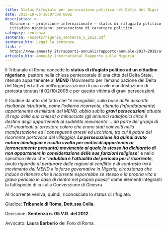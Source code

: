 ```yaml
---
title: Status Rifugiato per persecuzione politica nel Delta del Niger
date: 2015-10-05T10:07:00.000Z
description: >-
  Stranieri – protezione internazionale – status di rifugiato politico a
  cittadino nigeriano: persecuzione di carattere politico.
category: sentenza
sentenza: /assets/nigeria_sentenza_5_2012.pdf
sentenza_btn: Leggi la sentenza
link: >-
  https://www.amnesty.it/rapporti-annuali/rapporto-annuale-2017-2018/africa/nigeria/
articolo_btn: Amnesty International Rapporto sulla Nigeria
---
```

Il Tribunale di Roma concede lo **status di rifugiato politico ad un cittadino nigeriano**, pastore nella chiesa pentecostale di una città del Delta State, ritenuto appartenente al **MEND** (Movimento per l’emancipazione del Delta del Niger) ed attivo nell’organizzazione di una civile manifestazione di protesta tenutasi il 02/10/2008 e per questo vittima di gravi persecuzioni.

Il Giudice da atto del fatto che “_è innegabile, sulla base delle descritte risultanze istruttorie, come l’odierno ricorrente, ritenuto (infondatamente) appartenente ai militanti del MEND, abbia subito_ _**gravi persecuzioni** attuate (il rogo della sua chiesa) o minacciate (gli annunci radiofonici circa il destino degli appartenenti al suddetto movimento … da parte dei gruppi di JTF incaricati di arrestare coloro che erano stati coinvolti nella manifestazione ed i conseguenti arresti ed uccisioni, tra cui il padre del ricorrente portavoce del villaggio). **La persecuzione ha quindi avuto natura ideologica e risulta svolta per motivi di appartenenza (erroneamente presunta) movimento al quale lo stesso ha dichiarato di non appartenere in considerazione delle sue funzioni religiose**_” e nello specifico rileva che “_**indubbia è l’attualità del pericolo per il ricorrente**, avuto riguardo al perdurare delle ragioni di conflitto e di contrasto tra il movimento del MEND e le forze governative in Nigeria, circostanza che induce a ritenere che il ricorrente esporrebbe se stesso e la propria vita a grave pericolo in caso di rientro nel proprio paese_” come elementi integranti la fattispecie di cui alla Convenzione di Ginevra.

Al ricorrente veniva, quindi, riconosciuto lo status di rifugiato.

Giudice: **Tribunale di Roma, Dott.ssa Colla**. 

Decisione: **Sentenza n. 05 V.G. del 2012**.

Avvocato: **Laura Barberio** del Foro di Roma.
